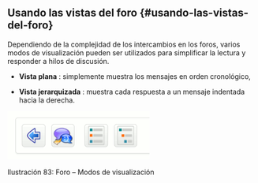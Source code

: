 ## Usando las vistas del foro {#usando-las-vistas-del-foro}

Dependiendo de la complejidad de los intercambios en los foros, varios modos de visualización pueden ser utilizados para simplificar la lectura y responder a hilos de discusión.

*   **Vista plana** : simplemente muestra los mensajes en orden cronológico,

*   **Vista jerarquizada** : muestra cada respuesta a un mensaje indentada hacia la derecha.

![](../assets/graficos49.png)

Ilustración 83: Foro – Modos de visualización